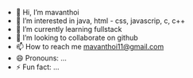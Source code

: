 - 👋 Hi, I’m mavanthoi
- 👀 I’m interested in java, html - css, javascrip, c, c++
- 🌱 I’m currently learning fullstack
- 💞️ I’m looking to collaborate on github
- 📫 How to reach me mavanthoi11@gmail.com
- 😄 Pronouns: ...
- ⚡ Fun fact: ...

<!---
mavanthoi1/mavanthoi1 is a ✨ special ✨ repository because its `README.md` (this file) appears on your GitHub profile.
You can click the Preview link to take a look at your changes.
--->
